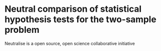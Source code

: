 # Neutral comparison of statistical hypothesis tests for the two-sample problem

Neutralise is a open source, open science collaborative initiative 
